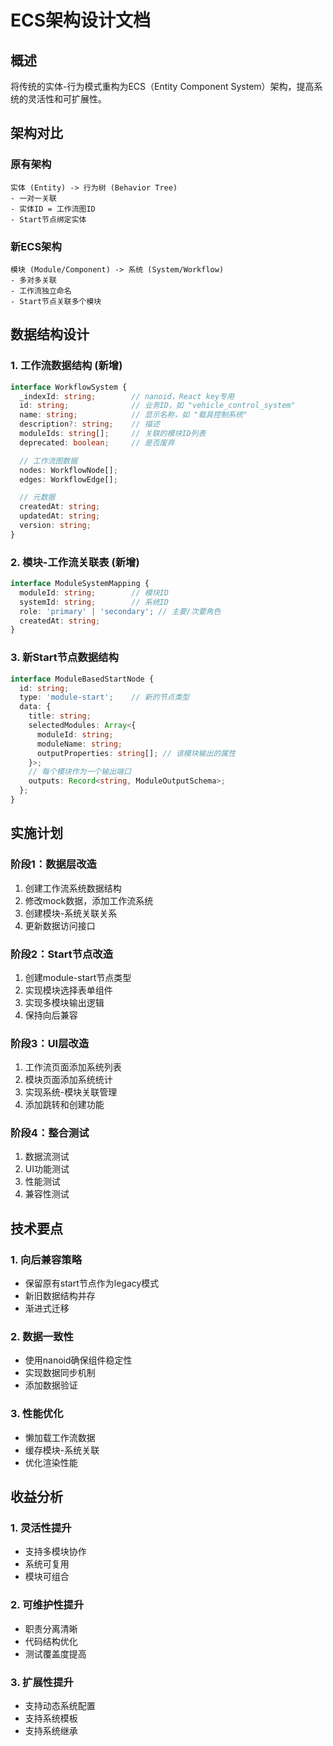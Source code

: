 # ECS架构设计文档

## 概述
将传统的实体-行为模式重构为ECS（Entity Component System）架构，提高系统的灵活性和可扩展性。

## 架构对比

### 原有架构
```
实体 (Entity) -> 行为树 (Behavior Tree)
- 一对一关联
- 实体ID = 工作流图ID
- Start节点绑定实体
```

### 新ECS架构
```
模块 (Module/Component) -> 系统 (System/Workflow)
- 多对多关联
- 工作流独立命名
- Start节点关联多个模块
```

## 数据结构设计

### 1. 工作流数据结构 (新增)
```typescript
interface WorkflowSystem {
  _indexId: string;        // nanoid，React key专用
  id: string;              // 业务ID，如 "vehicle_control_system"
  name: string;            // 显示名称，如 "载具控制系统"
  description?: string;    // 描述
  moduleIds: string[];     // 关联的模块ID列表
  deprecated: boolean;     // 是否废弃

  // 工作流图数据
  nodes: WorkflowNode[];
  edges: WorkflowEdge[];

  // 元数据
  createdAt: string;
  updatedAt: string;
  version: string;
}
```

### 2. 模块-工作流关联表 (新增)
```typescript
interface ModuleSystemMapping {
  moduleId: string;        // 模块ID
  systemId: string;        // 系统ID
  role: 'primary' | 'secondary'; // 主要/次要角色
  createdAt: string;
}
```

### 3. 新Start节点数据结构
```typescript
interface ModuleBasedStartNode {
  id: string;
  type: 'module-start';    // 新的节点类型
  data: {
    title: string;
    selectedModules: Array<{
      moduleId: string;
      moduleName: string;
      outputProperties: string[]; // 该模块输出的属性
    }>;
    // 每个模块作为一个输出端口
    outputs: Record<string, ModuleOutputSchema>;
  };
}
```

## 实施计划

### 阶段1：数据层改造
1. 创建工作流系统数据结构
2. 修改mock数据，添加工作流系统
3. 创建模块-系统关联关系
4. 更新数据访问接口

### 阶段2：Start节点改造
1. 创建module-start节点类型
2. 实现模块选择表单组件
3. 实现多模块输出逻辑
4. 保持向后兼容

### 阶段3：UI层改造
1. 工作流页面添加系统列表
2. 模块页面添加系统统计
3. 实现系统-模块关联管理
4. 添加跳转和创建功能

### 阶段4：整合测试
1. 数据流测试
2. UI功能测试
3. 性能测试
4. 兼容性测试

## 技术要点

### 1. 向后兼容策略
- 保留原有start节点作为legacy模式
- 新旧数据结构并存
- 渐进式迁移

### 2. 数据一致性
- 使用nanoid确保组件稳定性
- 实现数据同步机制
- 添加数据验证

### 3. 性能优化
- 懒加载工作流数据
- 缓存模块-系统关联
- 优化渲染性能

## 收益分析

### 1. 灵活性提升
- 支持多模块协作
- 系统可复用
- 模块可组合

### 2. 可维护性提升
- 职责分离清晰
- 代码结构优化
- 测试覆盖度提高

### 3. 扩展性提升
- 支持动态系统配置
- 支持系统模板
- 支持系统继承
